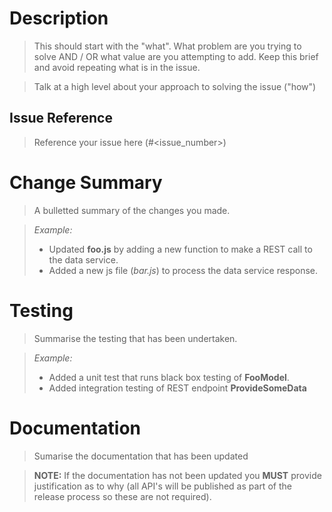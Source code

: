 # Description

> This should start with the "what". What problem are you trying to solve AND / OR what value are you attempting to add. Keep this brief and avoid repeating what is in the issue. 

> Talk at a high level about your approach to solving the issue ("how")

## Issue Reference

> Reference your issue here (#<issue_number>)

# Change Summary

> A bulletted summary of the changes you made.

> *Example:*
> - Updated **foo.js** by adding a new function to make a REST call to the data service.
> - Added a new js file (*bar.js*) to process the data service response.

# Testing

> Summarise the testing that has been undertaken.

> *Example:*
> - Added a unit test that runs black box testing of **FooModel**.
> - Added integration testing of REST endpoint **ProvideSomeData**

# Documentation

> Sumarise the documentation that has been updated

> **NOTE:** If the documentation has not been updated you **MUST** provide justification as to why (all API's will be published as part of the release process so these are not required).
